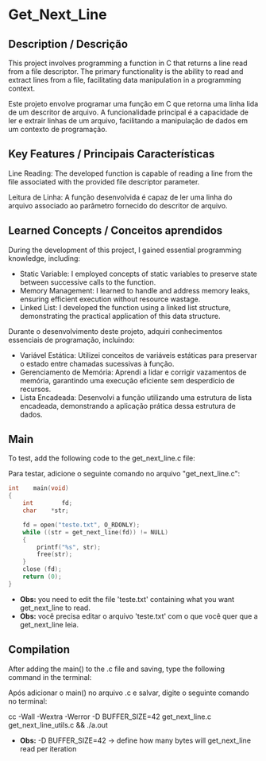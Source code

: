 # Get_Next_Line

## Description / Descrição
This project involves programming a function in C that returns a line read from a file descriptor. The primary functionality is the ability to read and extract lines from a file, facilitating data manipulation in a programming context.

Este projeto envolve programar uma função em C que retorna uma linha lida de um descritor de arquivo. A funcionalidade principal é a capacidade de ler e extrair linhas de um arquivo, facilitando a manipulação de dados em um contexto de programação.

## Key Features / Principais Características
Line Reading: The developed function is capable of reading a line from the file associated with the provided file descriptor parameter.

Leitura de Linha: A função desenvolvida é capaz de ler uma linha do arquivo associado ao parâmetro fornecido do descritor de arquivo.

## Learned Concepts / Conceitos aprendidos 
During the development of this project, I gained essential programming knowledge, including: <br>
- Static Variable: I employed concepts of static variables to preserve state between successive calls to the function. <br>
- Memory Management: I learned to handle and address memory leaks, ensuring efficient execution without resource wastage. <br>
- Linked List: I developed the function using a linked list structure, demonstrating the practical application of this data structure. <br>

Durante o desenvolvimento deste projeto, adquiri conhecimentos essenciais de programação, incluindo: <br>
- Variável Estática: Utilizei conceitos de variáveis estáticas para preservar o estado entre chamadas sucessivas à função. <br>
- Gerenciamento de Memória: Aprendi a lidar e corrigir vazamentos de memória, garantindo uma execução eficiente sem desperdício de recursos. <br>
- Lista Encadeada: Desenvolvi a função utilizando uma estrutura de lista encadeada, demonstrando a aplicação prática dessa estrutura de dados. <br>

## Main
To test, add the following code to the get_next_line.c file:

Para testar, adicione o seguinte comando no arquivo "get_next_line.c":

```c
int    main(void)
{
    int        fd;
    char    *str;

    fd = open("teste.txt", O_RDONLY);
    while ((str = get_next_line(fd)) != NULL)
    {
        printf("%s", str);
        free(str);
    }
    close (fd);
    return (0);
}
```
- **Obs:** you need to edit the file 'teste.txt' containing what you want get_next_line to read.
- **Obs:** você precisa editar o arquivo 'teste.txt' com o que você quer que a get_next_line leia.
  
## Compilation
After adding the main() to the .c file and saving, type the following command in the terminal:

Após adicionar o main() no arquivo .c e salvar, digite o seguinte comando no terminal:

cc -Wall -Wextra -Werror -D BUFFER_SIZE=42 get_next_line.c get_next_line_utils.c && ./a.out

- **Obs:** -D BUFFER_SIZE=42 -> define how many bytes will get_next_line read per iteration
